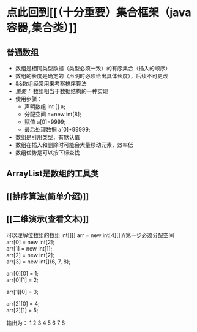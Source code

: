 
# 点此回到[[（十分重要）集合框架（java容器,集合类）]]

## 普通数组
- 数组是相同类型数据（类型必须一致）的有序集合（插入的顺序）
- 数组的长度是确定的（声明时必须给出具体长度），后续不可更改
- &&数组经常用来考察排序算法
- *重要：* 数组相当于数据结构的一种实现
- 使用步骤：
	- 声明数组 int [] a;
	- 分配空间 a=new int[8];
	- 赋值 a[0]=9999;
	- 最后处理数据 a[0]*99999;
- 数组是引用类型，有默认值
- 数组在插入和删除时可能会大量移动元素，效率低
- 数组优势是可以按下标查找

## ArrayList是数组的工具类 

## [[排序算法(简单介绍)]]

## [[二维演示(查看文本)]]
可以理解位数组的数组
int[][] arr = new int[4][];//第一步必须分配空间  
arr[0] = new int[2];  
arr[1] = new int[1];  
arr[2] = new int[2];  
arr[3] = new int[]{6, 7, 8};  
  
arr[0][0] = 1;  
arr[0][1] = 2;  
  
arr[1][0] = 3;  
  
arr[2][0] = 4;  
arr[2][1] = 5;

输出为：
1  2
3
4  5
6  7   8

